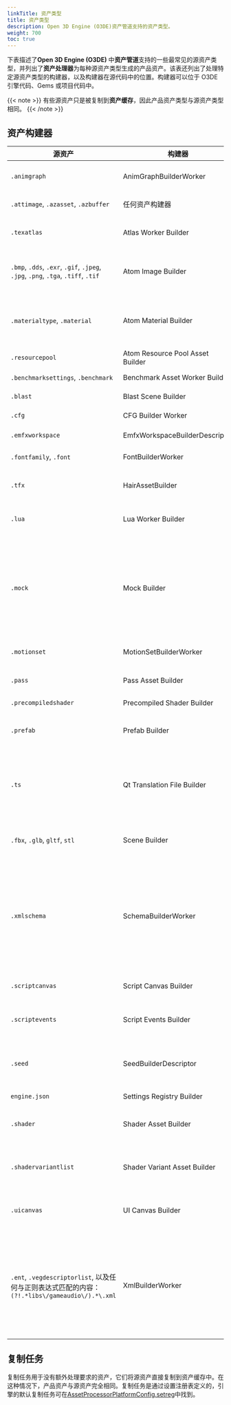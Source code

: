```yaml
---
linkTitle: 资产类型
title: 资产类型 
description: Open 3D Engine (O3DE)资产管道支持的资产类型。
weight: 700
toc: true
---
```


下表描述了**Open 3D Engine (O3DE)** 中**资产管道**支持的一些最常见的源资产类型，并列出了**资产处理器**为每种源资产类型生成的产品资产。该表还列出了处理特定源资产类型的构建器，以及构建器在源代码中的位置。构建器可以位于 O3DE 引擎代码、Gems 或项目代码中。

{{< note >}}
有些源资产只是被复制到**资产缓存**，因此产品资产类型与源资产类型相同。
{{< /note >}}

## 资产构建器

| 源资产 | 构建器 | 构建器位置 | 说明  | 产品资产 | 
| - | - | - | - | - |
| `.animgraph` | AnimGraphBuilderWorker | [EMotionFX Gem](https://github.com/o3de/o3de/tree/development/Gems/EMotionFX) | [Animation graphs](docs/user-guide/visualization/animation/character-editor/concepts-and-terms) 定义角色的动画行为。 | `.animgraph` |
| `.attimage`, `.azasset`, `.azbuffer` | 任何资产构建器 | [Atom Gem](https://github.com/o3de/o3de/blob/development/Gems/Atom/RPI/Code/Source/RPI.Builders/Common/AnyAssetBuilder.h) | - | 和源资产相同， `.attimage` 生成 `.attimage` 产品资产。 |
| `.texatlas` | Atlas Worker Builder | [Texture Atlas Gem](https://github.com/o3de/o3de/blob/development/Gems/TextureAtlas/Code/Source/Editor/AtlasBuilderWorker.h) | [Texture atlases](docs/user-guide/interactivity/user-interface/canvases/texture-atlases) 用于减少用户界面中的绘制调用。 | `.texatlasidx` and `.streamingimage` |
| `.bmp`, `.dds`, `.exr`, `.gif`, `.jpeg`, `.jpg`, `.png`, `.tga`, `.tiff`, `.tif` | Atom Image Builder | [Atom Gem](https://github.com/o3de/o3de/blob/development/Gems/Atom/Asset/ImageProcessingAtom/Code/Source/ImageBuilderComponent.h) | 处理图像供 O3DE 使用，主要用作[纹理](docs/user-guide/assets/texture-settings/texture-assets)。 | 生成的产品资产取决于设置，但通常包括 `.imagemipchain` 和 `.streamingimage`。 |
| `.materialtype`, `.material` | Atom Material Builder | [Atom Gem](https://github.com/o3de/o3de/blob/development/Gems/Atom/RPI/Code/Source/RPI.Builders/Material/MaterialBuilder.h) | [材质](docs/atom-guide/look-dev/materials) 包含的属性可定义对象的渲染方式。 | `.materialtype` 输出 `.material` 和 `.azmaterialtype` 产品资产。 `.material` 输出 `.azmaterial` 产品资产。 |
| `.resourcepool` | Atom Resource Pool Asset Builder | [Atom Gem](https://github.com/o3de/o3de/blob/development/Gems/Atom/RPI/Code/Source/RPI.Builders/ResourcePool/ResourcePoolBuilder.h) | - | `.pool` 或 `.streamingimagepool` |
| `.benchmarksettings`, `.benchmark` | Benchmark Asset Worker Builder | [LmbrCentral Gem](https://github.com/o3de/o3de/blob/development/Gems/LmbrCentral/Code/Source/Builders/BenchmarkAssetBuilder/BenchmarkAssetBuilderComponent.h) | - | - |
| `.blast` | Blast Scene Builder | [Blast Gem](https://github.com/o3de/o3de/blob/development/Gems/Blast/Editor/Scripts/blast_asset_builder.py) | - | `.blast`, `.assetinfo.generated` |
| `.cfg` | CFG Builder Worker | [LmbrCentral Gem](https://github.com/o3de/o3de/blob/development/Gems/LmbrCentral/Code/Source/Builders/CopyDependencyBuilder/CfgBuilderWorker/CfgBuilderWorker.h) | - | `.cfg` |
| `.emfxworkspace` | EmfxWorkspaceBuilderDescriptor | [LmbrCentral Gem](https://github.com/o3de/o3de/blob/development/Gems/LmbrCentral/Code/Source/Builders/CopyDependencyBuilder/EmfxWorkspaceBuilderWorker/EmfxWorkspaceBuilderWorker.h) | - | `.emfxworkspace` |
| `.fontfamily`, `.font` | FontBuilderWorker | [LmbrCentral Gem](https://github.com/o3de/o3de/blob/development/Gems/LmbrCentral/Code/Source/Builders/CopyDependencyBuilder/FontBuilderWorker/FontBuilderWorker.h) | [字体](docs/user-guide/interactivity/user-interface/fonts) 被用于渲染文本。 | 和源资产相同，`.font` 生成 `.font` 产品资产。 |
| `.tfx` | HairAssetBuilder | [AtomTressFX Gem](https://github.com/o3de/o3de/blob/development/Gems/AtomTressFX/Code/Builders/HairAssetBuilder.h) | [TressFX](docs/user-guide/gems/reference/rendering/amd/atom-tressfx) 提供逼真的毛发和皮毛模拟。 | `.tfxhair` |
| `.lua` | Lua Worker Builder | [LmbrCentral Gem](https://github.com/o3de/o3de/blob/development/Gems/LmbrCentral/Code/Source/Builders/LuaBuilder/LuaBuilderWorker.h) | [Lua](docs/user-guide/scripting/lua) 是一种脚本语言，可用于为项目编写逻辑。 | `.luac` |
| `.mock` | Mock Builder | [Automated Testing Project](https://github.com/o3de/o3de/blob/development/AutomatedTesting/Gem/PythonTests/PythonAssetBuilder/mock_asset_builder.py) | 该构建器与 AutomatedTesting 项目一起运行，为自动化测试提供帮助。对于希望在自己的项目中使用 Python 编写自定义资产类型构建器的团队来说，这是一个有用的示例。 | `.mock_asset` |
| `.motionset` | MotionSetBuilderWorker | [EmotionFX Gem](https://github.com/o3de/o3de/blob/development/Gems/EMotionFX/Code/EMotionFX/Pipeline/EMotionFXBuilder/MotionSetBuilderWorker.h) | 一个 [动作集](docs/user-guide/visualization/animation/character-editor/concepts-and-terms) 包含一个动作列表。 | `.motionset` |
| `.pass` | Pass Asset Builder | [Atom Gem](https://github.com/o3de/o3de/blob/development/Gems/Atom/RPI/Code/Source/RPI.Builders/Pass/PassBuilder.h) | [通道](docs/atom-guide/dev-guide/passes) 是渲染工作的逻辑分组，有明确的输入和输出。 | `.pass` |
| `.precompiledshader` | Precompiled Shader Builder | [Atom Gem](https://github.com/o3de/o3de/blob/development/Gems/Atom/Asset/Shader/Code/Source/Editor/AzslShaderBuilderSystemComponent.h) | - | `.azshader` |
| `.prefab` | Prefab Builder | [Prefab Gem](https://github.com/o3de/o3de/blob/development/Gems/Prefab/PrefabBuilder/PrefabBuilderComponent.h) | [Prefab](docs/user-guide/interactivity/prefabs) 是构建 O3DE 项目的基础元素，Prefab是实体的集合。| `.spawnable` |
| `.ts` | Qt Translation File Builder | [LmbrCentral Gem](https://github.com/o3de/o3de/blob/development/Gems/LmbrCentral/Code/Source/Builders/TranslationBuilder/TranslationBuilderComponent.h) | Qt 翻译文件。Qt 仅在编辑器工具中启用，因此这些文件对于将工具（而非项目）翻译成不同语言非常有用。 | `.qm` |
| `.fbx`, `.glb`, `gltf`, `stl` | Scene Builder | [SceneProcessing Gem](https://github.com/o3de/o3de/blob/development/Gems/SceneProcessing/Code/Source/SceneBuilder/SceneBuilderWorker.h) | [场景文件](docs/user-guide/assets/scene-settings/scene-format-support) 用于定义网格和动画等 3D 内容。 | `.motion`, `.procprefab`, `.azmaterial`, `.azbuffer`, `.azlod`, `.azmodel`, `.blast_chunks`, `.pxmesh`, `.skinmeta`, `.actor` |
| `.xmlschema` | SchemaBuilderWorker | [LmbrCentral Gem](https://github.com/o3de/o3de/blob/development/Gems/LmbrCentral/Code/Source/Builders/CopyDependencyBuilder/SchemaBuilderWorker/SchemaBuilderWorker.h) | XML 模式文件有助于在 XML 文件中查找产品依赖关系。O3DE 编辑器中的 XML 模式编辑工具可以定义模式来匹配 XML 格式文件，并在这些文件中搜索产品依赖关系。 | `.xmlschema` |
| `.scriptcanvas` | Script Canvas Builder | [ScriptCanvas Gem](https://github.com/o3de/o3de/blob/development/Gems/ScriptCanvas/Code/Builder/ScriptCanvasBuilderWorker.h) | [Script Canvas](docs/user-guide/scripting/script-canvas) 是 O3DE 的通用可视化脚本环境。 | `.luac`, `.scriptcanvas_compiled`, `.scriptcanvas_fn_compiled` |
| `.scriptevents` | Script Events Builder | [ScriptEvents Gem](https://github.com/o3de/o3de/blob/development/Gems/ScriptEvents/Code/Builder/ScriptEventsBuilderWorker.h) | [Script Events](docs/user-guide/scripting/script-events) 允许脚本之间相互通信。 | `.scriptevents` |
| `.seed` | SeedBuilderDescriptor | [LmbrCentral Gem](https://github.com/o3de/o3de/blob/development/Gems/LmbrCentral/Code/Source/Builders/DependencyBuilder/DependencyBuilderWorker.h) | [Seed 资产列表](docs/user-guide/packaging/asset-bundler) 用于资产捆绑流程，即如何将内容打包，以便向最终用户分发项目。 | `.seed` |
| `engine.json` | Settings Registry Builder | [Asset Processor](https://github.com/o3de/o3de/blob/development/Code/Tools/AssetProcessor/native/InternalBuilders/SettingsRegistryBuilder.h) | - | `engine.json`, `.setreg` |
| `.shader` | Shader Asset Builder | [Atom Gem](https://github.com/o3de/o3de/blob/development/Gems/Atom/Asset/Shader/Code/Source/Editor/AzslShaderBuilderSystemComponent.h) | [Shaders](docs/atom-guide/dev-guide/shaders) 被渲染系统用于确定 3D 几何图形的渲染方式。 | `.json`, `.azslin`, `.azshadervariant`, `.hlsl` |
| `.shadervariantlist` | Shader Variant Asset Builder | [Atom Gem](https://github.com/o3de/o3de/blob/development/Gems/Atom/Asset/Shader/Code/Source/Editor/AzslShaderBuilderSystemComponent.h) | [Shader variants](docs/atom-guide/dev-guide/shaders/azsl/shader-variant-options) 是着色器常量，仅用于可静态优化的条件语句中。 | `.azshadervarianttree`, `.azshadervariant` | 
| `.uicanvas` | UI Canvas Builder | [LyShine Gem](https://github.com/o3de/o3de/blob/development/Gems/LyShine/Code/Pipeline/LyShineBuilder/UiCanvasBuilderWorker.h) | [UI Canvas](docs/user-guide/interactivity/user-interface) 文件为项目定义二维视觉元素，通常用于用户界面。 | `.uicanvas` |
| `.ent`, `.vegdescriptorlist`, 以及任何与正则表达式匹配的内容：`(?!.*libs\/gameaudio\/).*\.xml` | XmlBuilderWorker | [LmbrCentral Gem](https://github.com/o3de/o3de/blob/development/Gems/LmbrCentral/Code/Source/Builders/CopyDependencyBuilder/XmlBuilderWorker/XmlBuilderWorker.h) | XML 文件作为产品资产直接复制到缓存中。XML 生成器为扫描 XML 文件以查找产品依赖关系提供了一个入口点，在 [资产打包](docs/user-guide/packaging/asset-bundler) 过程中使用，以便在向最终用户分发项目时打包内容。 | `.xml` |

## 复制任务

复制任务用于没有额外处理要求的资产，它们将源资产直接复制到资产缓存中。在这种情况下，产品资产与源资产完全相同。复制任务是通过设置注册表定义的，引擎的默认复制任务可在[AssetProcessorPlatformConfig.setreg](https://github.com/o3de/o3de/blob/development/Registry/AssetProcessorPlatformConfig.setreg)中找到。
